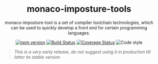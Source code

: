 <h1 align="center">monaco-imposture-tools</h1>

<div align="center">

monaco-imposture-tool is a set of compiler toolchain technologies, which can be used to quickly develop a front end for certain programming languages.

[![npm version](https://img.shields.io/npm/v/@monaco-imposture-tools/core.svg)](https://www.npmjs.com/package/@monaco-imposture-tools/core)
[![Build Status](https://app.travis-ci.com/albertleigh/monaco-imposture-tools.svg?branch=main)](https://travis-ci.com/albertleigh/monaco-imposture-tools)
[![Coverage Status](https://coveralls.io/repos/github/albertleigh/monaco-imposture-tools/badge.svg)](https://coveralls.io/github/albertleigh/monaco-imposture-tools)
![Code style](https://img.shields.io/badge/code_style-prettier-ff69b4.svg)
</div>

> *This is a very early release, do not suggest using it in production till latter its stable version*